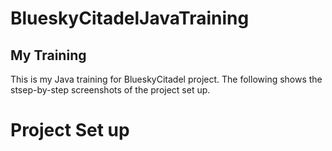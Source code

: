 # BlueskyCitadelJavaTraining

## My Training

This is my Java training for BlueskyCitadel
project. The following shows the stsep-by-step 
screenshots of the project set up.

# Project Set up
 

